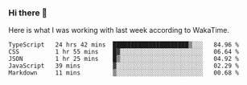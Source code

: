 ### Hi there 👋

Here is what I was working with last week according to WakaTime. 
<!--START_SECTION:waka-->
```text
TypeScript   24 hrs 42 mins  █████████████████████▒░░░   84.96 % 
CSS          1 hr 55 mins    █▓░░░░░░░░░░░░░░░░░░░░░░░   06.64 % 
JSON         1 hr 25 mins    █▒░░░░░░░░░░░░░░░░░░░░░░░   04.92 % 
JavaScript   39 mins         ▓░░░░░░░░░░░░░░░░░░░░░░░░   02.29 % 
Markdown     11 mins         ▒░░░░░░░░░░░░░░░░░░░░░░░░   00.68 % 
```
<!--END_SECTION:waka-->

<!--
**keithort/keithort** is a ✨ _special_ ✨ repository because its `README.md` (this file) appears on your GitHub profile.

Here are some ideas to get you started:

- 🔭 I’m currently working on ...
- 🌱 I’m currently learning ...
- 👯 I’m looking to collaborate on ...
- 🤔 I’m looking for help with ...
- 💬 Ask me about ...
- 📫 How to reach me: ...
- 😄 Pronouns: ...
- ⚡ Fun fact: ...
-->
